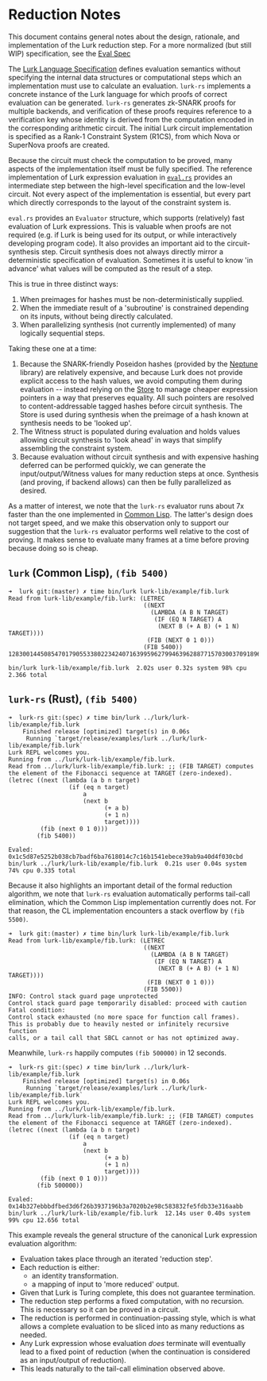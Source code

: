 # Reduction Notes

This document contains general notes about the design, rationale, and implementation of the Lurk reduction step. For a
more normalized (but still WIP) specification, see the [Eval Spec](eval.md)

The [Lurk Language Specification](https://github.com/lurk-lab/lurk/blob/master/spec/v0-1.md) defines evaluation
semantics without specifying the internal data structures or computational steps which an implementation must use to
calculate an evaluation. `lurk-rs` implements a concrete instance of the Lurk language for which proofs of correct
evaluation can be generated. `lurk-rs` generates zk-SNARK proofs for multiple backends, and verification of these
proofs requires reference to a verification key whose identity is derived from the computation encoded in the
corresponding arithmetic circuit. The initial Lurk circuit implementation is specified as a Rank-1 Constraint System
(R1CS), from which Nova or SuperNova proofs are created.

Because the circuit must check the computation to be proved, many aspects of the implementation itself must be fully
specified. The reference implementation of Lurk expression evaluation in
[`eval.rs`](https://github.com/lurk-lab/lurk-rs/blob/master/src/eval.rs) provides an intermediate step between the
high-level specification and the low-level circuit. Not every aspect of the implementation is essential, but every part
which directly corresponds to the layout of the constraint system is.

`eval.rs` provides an `Evaluator` structure, which supports (relatively) fast evaluation of Lurk expressions. This is
valuable when proofs are not required (e.g. if Lurk is being used for its output, or while interactively developing program
code). It also provides an important aid to the circuit-synthesis step. Circuit synthesis does not always
directly mirror a deterministic specification of evaluation. Sometimes it is useful to know 'in advance' what values
will be computed as the result of a step.

This is true in three distinct ways:
1. When preimages for hashes must be non-deterministically supplied.
2. When the immediate result of a 'subroutine' is constrained depending on its inputs, without being directly calculated.
3. When parallelizing synthesis (not currently implemented) of many logically sequential steps.

Taking these one at a time:
1. Because the SNARK-friendly Poseidon hashes (provided by the [Neptune](https://github.com/lurk-lab/neptune)
   library) are relatively expensive, and because Lurk does not provide explicit access to the hash values, we avoid
   computing them during evaluation -- instead relying on the
   [Store](https://github.com/lurk-lab/lurk-rs/blob/master/src/store.rs) to manage cheaper expression pointers in a way
   that preserves equality. All such pointers are resolved to content-addressable tagged hashes before circuit
   synthesis. The Store is used during synthesis when the preimage of a hash known at synthesis needs to be 'looked
   up'.
2. The Witness struct is populated during evaluation and holds values allowing circuit synthesis to 'look ahead' in ways
   that simplify assembling the constraint system.
3. Because evaluation without circuit synthesis and with expensive hashing deferred can be performed quickly, we can
   generate the input/output/Witness values for many reduction steps at once. Synthesis (and proving, if backend allows)
   can then be fully parallelized as desired.


As a matter of interest, we note that the `lurk-rs` evaluator runs about 7x faster than the one implemented in [Common
Lisp](https://github.com/lurk-lab/lurk/blob/master/api/api.lisp). The latter's design does not target speed, and we
make this observation only to support our suggestion that the `lurk-rs` evaluator performs well relative to the cost of
proving. It makes sense to evaluate many frames at a time before proving because doing so is cheap.


## `lurk` (Common Lisp), `(fib 5400)`
```
➜  lurk git:(master) ✗ time bin/lurk lurk-lib/example/fib.lurk
Read from lurk-lib/example/fib.lurk: (LETREC
                                      ((NEXT
                                        (LAMBDA (A B N TARGET)
                                         (IF (EQ N TARGET) A
                                          (NEXT B (+ A B) (+ 1 N) TARGET))))
                                       (FIB (NEXT 0 1 0)))
                                      (FIB 5400))
12830014450854701790553380223424071639959627994639628877157030037091896200381

bin/lurk lurk-lib/example/fib.lurk  2.02s user 0.32s system 98% cpu 2.366 total
```

## `lurk-rs` (Rust), `(fib 5400)`
```
➜  lurk-rs git:(spec) ✗ time bin/lurk ../lurk/lurk-lib/example/fib.lurk
    Finished release [optimized] target(s) in 0.06s
     Running `target/release/examples/lurk ../lurk/lurk-lib/example/fib.lurk`
Lurk REPL welcomes you.
Running from ../lurk/lurk-lib/example/fib.lurk.
Read from ../lurk/lurk-lib/example/fib.lurk: ;; (FIB TARGET) computes the element of the Fibonacci sequence at TARGET (zero-indexed).
(letrec ((next (lambda (a b n target)
                 (if (eq n target)
                     a
                     (next b
                           (+ a b)
                           (+ 1 n)
                           target))))
         (fib (next 0 1 0)))
        (fib 5400))

Evaled: 0x1c5d87e5252b038cb7badf6ba7618014c7c16b1541ebece39ab9a40d4f030cbd
bin/lurk ../lurk/lurk-lib/example/fib.lurk  0.21s user 0.04s system 74% cpu 0.335 total
```

Because it also highlights an important detail of the formal reduction algorithm, we note that `lurk-rs` evaluation
automatically performs tail-call elimination, which the Common Lisp implementation currently does not. For that reason,
the CL implementation encounters a stack overflow by `(fib 5500)`.


```
➜  lurk git:(master) ✗ time bin/lurk lurk-lib/example/fib.lurk
Read from lurk-lib/example/fib.lurk: (LETREC
                                      ((NEXT
                                        (LAMBDA (A B N TARGET)
                                         (IF (EQ N TARGET) A
                                          (NEXT B (+ A B) (+ 1 N) TARGET))))
                                       (FIB (NEXT 0 1 0)))
                                      (FIB 5500))
INFO: Control stack guard page unprotected
Control stack guard page temporarily disabled: proceed with caution
Fatal condition:
Control stack exhausted (no more space for function call frames).
This is probably due to heavily nested or infinitely recursive function
calls, or a tail call that SBCL cannot or has not optimized away.
```

Meanwhile, `lurk-rs` happily computes `(fib 500000)` in 12 seconds.

```
➜  lurk-rs git:(spec) ✗ time bin/lurk ../lurk/lurk-lib/example/fib.lurk
    Finished release [optimized] target(s) in 0.06s
     Running `target/release/examples/lurk ../lurk/lurk-lib/example/fib.lurk`
Lurk REPL welcomes you.
Running from ../lurk/lurk-lib/example/fib.lurk.
Read from ../lurk/lurk-lib/example/fib.lurk: ;; (FIB TARGET) computes the element of the Fibonacci sequence at TARGET (zero-indexed).
(letrec ((next (lambda (a b n target)
                 (if (eq n target)
                     a
                     (next b
                           (+ a b)
                           (+ 1 n)
                           target))))
         (fib (next 0 1 0)))
        (fib 500000))

Evaled: 0x14b327ebbbdfbed3d6f26b3937196b3a7020b2e98c583832fe5fdb33e316aabb
bin/lurk ../lurk/lurk-lib/example/fib.lurk  12.14s user 0.40s system 99% cpu 12.656 total
```

This example reveals the general structure of the canonical Lurk expression evaluation algorithm:

- Evaluation takes place through an iterated 'reduction step'.
- Each reduction is either:
  - an identity transformation.
  - a mapping of input to 'more reduced' output.
- Given that Lurk is Turing complete, this does not guarantee termination.
- The reduction step performs a fixed computation, with no recursion. This is necessary so it can be proved in a circuit.
- The reduction is performed in continuation-passing style, which is what allows a complete evaluation to be sliced into
  as many reductions as needed.
- Any Lurk expression whose evaluation *does* terminate will eventually lead to a fixed point of reduction (when the continuation is considered as an input/output of reduction).
- This leads naturally to the tail-call elimination observed above.

